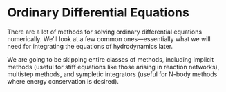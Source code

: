Ordinary Differential Equations
===============================

There are a lot of methods for solving ordinary differential equations
numerically.  We'll look at a few common ones&mdash;essentially what
we will need for integrating the equations of hydrodynamics later.

We are going to be skipping entire classes of methods, including
implicit methods (useful for stiff equations like those arising in
reaction networks), multistep methods, and sympletic integrators
(useful for N-body methods where energy conservation is desired).





